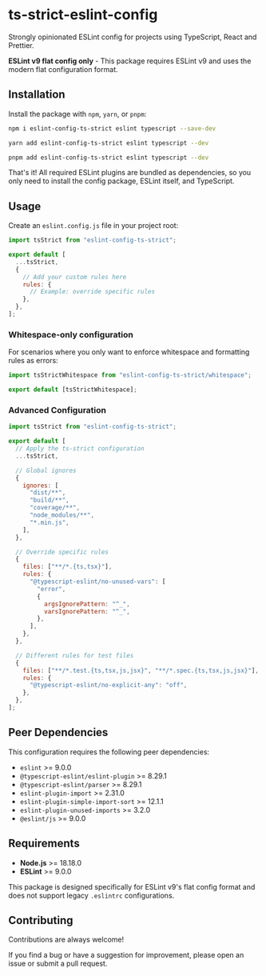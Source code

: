 # ts-strict-eslint-config

Strongly opinionated ESLint config for projects using TypeScript, React and Prettier.

**ESLint v9 flat config only** - This package requires ESLint v9 and uses the modern flat configuration format.

## Installation

Install the package with `npm`, `yarn`, or `pnpm`:

```bash
npm i eslint-config-ts-strict eslint typescript --save-dev
```

```bash
yarn add eslint-config-ts-strict eslint typescript --dev
```

```bash
pnpm add eslint-config-ts-strict eslint typescript --dev
```

That's it! All required ESLint plugins are bundled as dependencies, so you only need to install the config package, ESLint itself, and TypeScript.

## Usage

Create an `eslint.config.js` file in your project root:

```javascript
import tsStrict from "eslint-config-ts-strict";

export default [
  ...tsStrict,
  {
    // Add your custom rules here
    rules: {
      // Example: override specific rules
    },
  },
];
```

### Whitespace-only configuration

For scenarios where you only want to enforce whitespace and formatting rules as errors:

```javascript
import tsStrictWhitespace from "eslint-config-ts-strict/whitespace";

export default [tsStrictWhitespace];
```

### Advanced Configuration

```javascript
import tsStrict from "eslint-config-ts-strict";

export default [
  // Apply the ts-strict configuration
  ...tsStrict,

  // Global ignores
  {
    ignores: [
      "dist/**",
      "build/**",
      "coverage/**",
      "node_modules/**",
      "*.min.js",
    ],
  },

  // Override specific rules
  {
    files: ["**/*.{ts,tsx}"],
    rules: {
      "@typescript-eslint/no-unused-vars": [
        "error",
        {
          argsIgnorePattern: "^_",
          varsIgnorePattern: "^_",
        },
      ],
    },
  },

  // Different rules for test files
  {
    files: ["**/*.test.{ts,tsx,js,jsx}", "**/*.spec.{ts,tsx,js,jsx}"],
    rules: {
      "@typescript-eslint/no-explicit-any": "off",
    },
  },
];
```

## Peer Dependencies

This configuration requires the following peer dependencies:

- `eslint` >= 9.0.0
- `@typescript-eslint/eslint-plugin` >= 8.29.1
- `@typescript-eslint/parser` >= 8.29.1
- `eslint-plugin-import` >= 2.31.0
- `eslint-plugin-simple-import-sort` >= 12.1.1
- `eslint-plugin-unused-imports` >= 3.2.0
- `@eslint/js` >= 9.0.0

## Requirements

- **Node.js** >= 18.18.0
- **ESLint** >= 9.0.0

This package is designed specifically for ESLint v9's flat config format and does not support legacy `.eslintrc` configurations.

## Contributing

Contributions are always welcome!

If you find a bug or have a suggestion for improvement, please open an issue or submit a pull request.
